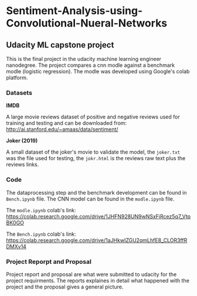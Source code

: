 # Sentiment-Analysis-using-Convolutional-Nueral-Networks
## Udacity ML capstone project

This is the final project in the udacity machine learning engineer nanodegree. The project compares a cnn modle against a benchmark modle (logistic regression). The modle was developed using Google's colab platform.


### Datasets 
**IMDB**

A large movie reviews dataset of positive and negative reviews used for training and testing and can be downloaded from:
http://ai.stanford.edu/~amaas/data/sentiment/


**Joker (2019)**

A small dataset of the joker's movie to validate the model, the `joker.txt` was the file used for testing, the `jokr.html` is the reviews raw text plus the reviews links.


### Code

The dataprocessing step and the benchmark development can be found in `Bench.ipynb` file. The CNN model can be found in the `modle.ipynb` file.

The `modle.ipynb` colab's link:
https://colab.research.google.com/drive/1JHFN928UN9wNSxFiRcez5q7_VtpBK0GO

The `Bench.ipynb` colab's link:
https://colab.research.google.com/drive/1aJHkwIZGU2qmLhfE8_CLOR3ffRDMXv14


### Project Reporpt and Proposal

Project report and proposal are what were submitted to udacity for the project requirments. The reports explaines in detail what happened with the project and the proposal gives a general picture.
